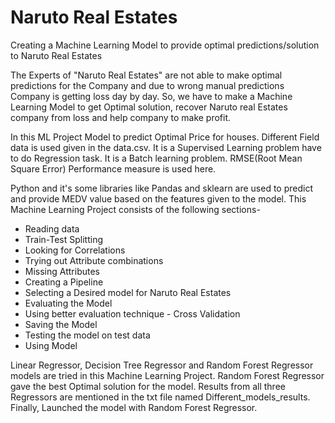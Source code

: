 # Naruto Real Estates
 Creating a Machine Learning Model to provide optimal predictions/solution to Naruto Real Estates

The Experts of "Naruto Real Estates" are not able to make optimal predictions for the Company and due to wrong manual predictions Company is getting loss day by day.
So, we have to make a Machine Learning Model to get Optimal solution, recover Naruto real Estates company from loss and help company to make profit.

In this ML Project Model to predict Optimal Price for houses. Different Field data is used given in the data.csv. 
It is a Supervised Learning problem have to do Regression task. It is a Batch learning problem.
RMSE(Root Mean Square Error) Performance measure is used here.

Python and it's some libraries like Pandas and sklearn are used to predict and provide MEDV value based on the features given to the model.
This Machine Learning Project consists of the following sections-
- Reading data
- Train-Test Splitting
- Looking for Correlations
- Trying out Attribute combinations
- Missing Attributes
- Creating a Pipeline
- Selecting a Desired model for Naruto Real Estates
- Evaluating the Model
- Using better evaluation technique - Cross Validation
- Saving the Model
- Testing the model on test data
- Using Model

Linear Regressor, Decision Tree Regressor and  Random Forest Regressor models are tried in this Machine Learning Project. Random Forest Regressor gave the best Optimal solution for the model. Results from all three Regressors are mentioned in the txt file named Different_models_results.
Finally, Launched the model with Random Forest Regressor.
